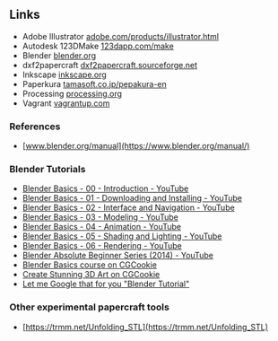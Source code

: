 ## Links  

- Adobe Illustrator [adobe.com/products/illustrator.html](http://www.adobe.com/products/illustrator.html)
- Autodesk 123DMake [123dapp.com/make](http://www.123dapp.com/make)
- Blender [blender.org](https://www.blender.org/) 
- dxf2papercraft [dxf2papercraft.sourceforge.net](http://dxf2papercraft.sourceforge.net/)  
- Inkscape [inkscape.org](https://inkscape.org)
- Paperkura [tamasoft.co.jp/pepakura-en](http://www.tamasoft.co.jp/pepakura-en/productinfo/index.html)  
- Processing [processing.org](https://processing.org/)
- Vagrant [vagrantup.com](https://www.vagrantup.com/) 

### References

- [www.blender.org/manual](https://www.blender.org/manual/)  

### Blender Tutorials 

- [Blender Basics - 00 - Introduction - YouTube](https://www.youtube.com/watch?v=zOvawDOWqC4)
- [Blender Basics - 01 - Downloading and Installing - YouTube](https://www.youtube.com/watch?v=91kcyOeiNcg)
- [Blender Basics - 02 - Interface and Navigation - YouTube](https://www.youtube.com/watch?v=xT2mtoDnSzM)
- [Blender Basics - 03 - Modeling - YouTube](https://www.youtube.com/watch?v=K1DnYxd3iTw)
- [Blender Basics - 04 - Animation - YouTube](https://www.youtube.com/watch?v=uj44hGZj3y8)
- [Blender Basics - 05 - Shading and Lighting - YouTube](https://www.youtube.com/watch?v=fgAySB7DoOc)
- [Blender Basics - 06 - Rendering - YouTube](https://www.youtube.com/watch?v=nxATPhNL97M)
- [Blender Absolute Beginner Series (2014) - YouTube](https://www.youtube.com/playlist?list=PLrgQj91MOVfjTShOMRY8TLmkJ7OFr7bj6)
- [Blender Basics course on CGCookie](https://cgcookie.com/course/blender-basics/)  
- [Create Stunning 3D Art on CGCookie](https://cgcookie.com/learn-blender/)  
- [Let me Google that for you "Blender Tutorial"](http://bfy.tw/2Kxs)  

### Other experimental papercraft tools  

- [https://trmm.net/Unfolding_STL](https://trmm.net/Unfolding_STL)
